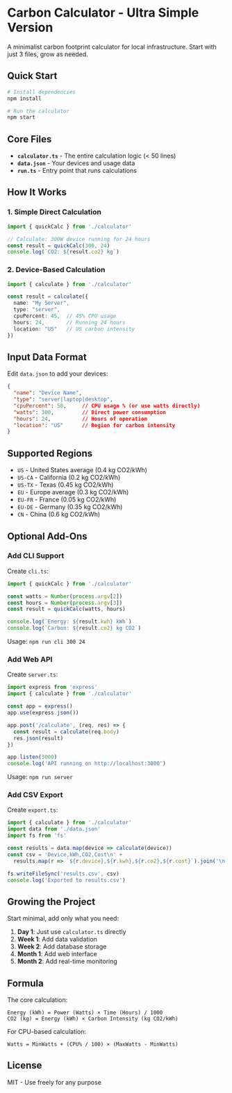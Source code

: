 # Carbon Calculator - Ultra Simple Version

A minimalist carbon footprint calculator for local infrastructure. Start with just 3 files, grow as needed.

## Quick Start

```bash
# Install dependencies
npm install

# Run the calculator
npm start
```

## Core Files

- **`calculator.ts`** - The entire calculation logic (< 50 lines)
- **`data.json`** - Your devices and usage data
- **`run.ts`** - Entry point that runs calculations

## How It Works

### 1. Simple Direct Calculation
```typescript
import { quickCalc } from './calculator'

// Calculate: 300W device running for 24 hours
const result = quickCalc(300, 24)
console.log(`CO2: ${result.co2} kg`)
```

### 2. Device-Based Calculation
```typescript
import { calculate } from './calculator'

const result = calculate({
  name: "My Server",
  type: "server",
  cpuPercent: 45,  // 45% CPU usage
  hours: 24,       // Running 24 hours
  location: "US"   // US carbon intensity
})
```

## Input Data Format

Edit `data.json` to add your devices:

```json
{
  "name": "Device Name",
  "type": "server|laptop|desktop",
  "cpuPercent": 50,     // CPU usage % (or use watts directly)
  "watts": 300,         // Direct power consumption
  "hours": 24,          // Hours of operation
  "location": "US"      // Region for carbon intensity
}
```

## Supported Regions

- `US` - United States average (0.4 kg CO2/kWh)
- `US-CA` - California (0.2 kg CO2/kWh)
- `US-TX` - Texas (0.45 kg CO2/kWh)
- `EU` - Europe average (0.3 kg CO2/kWh)
- `EU-FR` - France (0.05 kg CO2/kWh)
- `EU-DE` - Germany (0.35 kg CO2/kWh)
- `CN` - China (0.6 kg CO2/kWh)

## Optional Add-Ons

### Add CLI Support
Create `cli.ts`:
```typescript
import { quickCalc } from './calculator'

const watts = Number(process.argv[2])
const hours = Number(process.argv[3])
const result = quickCalc(watts, hours)

console.log(`Energy: ${result.kwh} kWh`)
console.log(`Carbon: ${result.co2} kg CO2`)
```

Usage: `npm run cli 300 24`

### Add Web API
Create `server.ts`:
```typescript
import express from 'express'
import { calculate } from './calculator'

const app = express()
app.use(express.json())

app.post('/calculate', (req, res) => {
  const result = calculate(req.body)
  res.json(result)
})

app.listen(3000)
console.log('API running on http://localhost:3000')
```

Usage: `npm run server`

### Add CSV Export
Create `export.ts`:
```typescript
import { calculate } from './calculator'
import data from './data.json'
import fs from 'fs'

const results = data.map(device => calculate(device))
const csv = 'Device,kWh,CO2,Cost\n' + 
  results.map(r => `${r.device},${r.kwh},${r.co2},${r.cost}`).join('\n')

fs.writeFileSync('results.csv', csv)
console.log('Exported to results.csv')
```

## Growing the Project

Start minimal, add only what you need:

1. **Day 1**: Just use `calculator.ts` directly
2. **Week 1**: Add data validation
3. **Week 2**: Add database storage
4. **Month 1**: Add web interface
5. **Month 2**: Add real-time monitoring

## Formula

The core calculation:
```
Energy (kWh) = Power (Watts) × Time (Hours) / 1000
CO2 (kg) = Energy (kWh) × Carbon Intensity (kg CO2/kWh)
```

For CPU-based calculation:
```
Watts = MinWatts + (CPU% / 100) × (MaxWatts - MinWatts)
```

## License

MIT - Use freely for any purpose